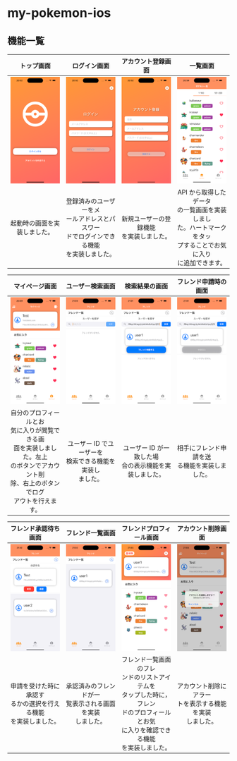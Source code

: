 # my-pokemon-ios

## 機能一覧

|                  トップ画面                  |                                          ログイン画面                                          |                      アカウント登録画面                      |                                                         一覧画面                                                         |
| :------------------------------------------: | :--------------------------------------------------------------------------------------------: | :----------------------------------------------------------: | :----------------------------------------------------------------------------------------------------------------------: |
| ![トップ画面](/readme_images/トップ画面.png) |                        ![ログイン画面](/readme_images/ログイン画面.png)                        | ![アカウント登録画面](/readme_images/アカウント登録画面.png) |                                         ![一覧画面](/readme_images/一覧画面.png)                                         |
|         起動時の画面を実装しました。         | 登録済みのユーザーをメ<br>ールアドレスとパスワー<br>ドでログインできる機能<br>を実装しました。 |          新規ユーザーの登録機能<br>を実装しました。          | API から取得したデータ<br>の一覧画面を実装しまし<br>た。ハートマークをタッ<br>プすることでお気に入り<br>に追加できます。 |

|                                                                    マイページ画面                                                                    |                        ユーザー検索画面                        |                      検索結果の画面                      |                フレンド申請時の画面                |
| :--------------------------------------------------------------------------------------------------------------------------------------------------: | :------------------------------------------------------------: | :------------------------------------------------------: | :------------------------------------------------: |
|                                                 ![マイページ画面](/readme_images/マイページ画面.png)                                                 |    ![ユーザー検索画面](/readme_images/ユーザー検索画面.png)    |   ![該当ユーザー画像](/readme_images/該当ユーザー.png)   | ![フレンド申請時](/readme_images/フレンド申請.png) |
| 自分のプロフィールとお<br>気に入りが閲覧できる画<br>面を実装しました。左上<br>のボタンでアカウント削<br>除、右上のボタンでログ<br>アウトを行えます。 | ユーザー ID でユーザーを<br>検索できる機能を実装し<br>ました。 | ユーザー ID が一致した場<br>合の表示機能を実装しました。 |  相手にフレンド申請を送<br>る機能を実装しました。  |

|                         フレンド承認待ち画面                         |                        フレンド一覧画面                        |                                                              フレンドプロフィール画面                                                              |                       アカウント削除画面                       |
| :------------------------------------------------------------------: | :------------------------------------------------------------: | :------------------------------------------------------------------------------------------------------------------------------------------------: | :------------------------------------------------------------: |
|     ![フレンド承認待ち画面](/readme_images/フレンド承認待ち.png)     |      ![フレンド一覧画面](/readme_images/フレンド画面.png)      |                                      ![フレンドプロフィール画面](/readme_images/フレンドプロフィール画面.png)                                      |    ![アカウント削除画面](/readme_images/アカウント削除.png)    |
| 申請を受けた時に承認す<br>るかの選択を行える機能<br>を実装しました。 | 承認済みのフレンドが一<br>覧表示される画面を実装<br>しました。 | フレンド一覧画面のフレ<br>ンドのリストアイテムを<br>タップした時に，フレン<br>ドのプロフィールとお気<br>に入りを確認できる機能<br>を実装しました。 | アカウント削除にアラー<br>トを表示する機能を実装<br>しました。 |

